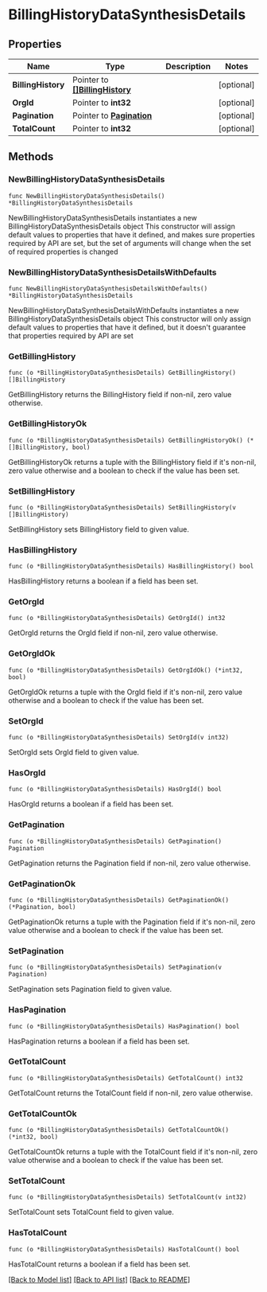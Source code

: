 # BillingHistoryDataSynthesisDetails

## Properties

Name | Type | Description | Notes
------------ | ------------- | ------------- | -------------
**BillingHistory** | Pointer to [**[]BillingHistory**](BillingHistory.md) |  | [optional] 
**OrgId** | Pointer to **int32** |  | [optional] 
**Pagination** | Pointer to [**Pagination**](Pagination.md) |  | [optional] 
**TotalCount** | Pointer to **int32** |  | [optional] 

## Methods

### NewBillingHistoryDataSynthesisDetails

`func NewBillingHistoryDataSynthesisDetails() *BillingHistoryDataSynthesisDetails`

NewBillingHistoryDataSynthesisDetails instantiates a new BillingHistoryDataSynthesisDetails object
This constructor will assign default values to properties that have it defined,
and makes sure properties required by API are set, but the set of arguments
will change when the set of required properties is changed

### NewBillingHistoryDataSynthesisDetailsWithDefaults

`func NewBillingHistoryDataSynthesisDetailsWithDefaults() *BillingHistoryDataSynthesisDetails`

NewBillingHistoryDataSynthesisDetailsWithDefaults instantiates a new BillingHistoryDataSynthesisDetails object
This constructor will only assign default values to properties that have it defined,
but it doesn't guarantee that properties required by API are set

### GetBillingHistory

`func (o *BillingHistoryDataSynthesisDetails) GetBillingHistory() []BillingHistory`

GetBillingHistory returns the BillingHistory field if non-nil, zero value otherwise.

### GetBillingHistoryOk

`func (o *BillingHistoryDataSynthesisDetails) GetBillingHistoryOk() (*[]BillingHistory, bool)`

GetBillingHistoryOk returns a tuple with the BillingHistory field if it's non-nil, zero value otherwise
and a boolean to check if the value has been set.

### SetBillingHistory

`func (o *BillingHistoryDataSynthesisDetails) SetBillingHistory(v []BillingHistory)`

SetBillingHistory sets BillingHistory field to given value.

### HasBillingHistory

`func (o *BillingHistoryDataSynthesisDetails) HasBillingHistory() bool`

HasBillingHistory returns a boolean if a field has been set.

### GetOrgId

`func (o *BillingHistoryDataSynthesisDetails) GetOrgId() int32`

GetOrgId returns the OrgId field if non-nil, zero value otherwise.

### GetOrgIdOk

`func (o *BillingHistoryDataSynthesisDetails) GetOrgIdOk() (*int32, bool)`

GetOrgIdOk returns a tuple with the OrgId field if it's non-nil, zero value otherwise
and a boolean to check if the value has been set.

### SetOrgId

`func (o *BillingHistoryDataSynthesisDetails) SetOrgId(v int32)`

SetOrgId sets OrgId field to given value.

### HasOrgId

`func (o *BillingHistoryDataSynthesisDetails) HasOrgId() bool`

HasOrgId returns a boolean if a field has been set.

### GetPagination

`func (o *BillingHistoryDataSynthesisDetails) GetPagination() Pagination`

GetPagination returns the Pagination field if non-nil, zero value otherwise.

### GetPaginationOk

`func (o *BillingHistoryDataSynthesisDetails) GetPaginationOk() (*Pagination, bool)`

GetPaginationOk returns a tuple with the Pagination field if it's non-nil, zero value otherwise
and a boolean to check if the value has been set.

### SetPagination

`func (o *BillingHistoryDataSynthesisDetails) SetPagination(v Pagination)`

SetPagination sets Pagination field to given value.

### HasPagination

`func (o *BillingHistoryDataSynthesisDetails) HasPagination() bool`

HasPagination returns a boolean if a field has been set.

### GetTotalCount

`func (o *BillingHistoryDataSynthesisDetails) GetTotalCount() int32`

GetTotalCount returns the TotalCount field if non-nil, zero value otherwise.

### GetTotalCountOk

`func (o *BillingHistoryDataSynthesisDetails) GetTotalCountOk() (*int32, bool)`

GetTotalCountOk returns a tuple with the TotalCount field if it's non-nil, zero value otherwise
and a boolean to check if the value has been set.

### SetTotalCount

`func (o *BillingHistoryDataSynthesisDetails) SetTotalCount(v int32)`

SetTotalCount sets TotalCount field to given value.

### HasTotalCount

`func (o *BillingHistoryDataSynthesisDetails) HasTotalCount() bool`

HasTotalCount returns a boolean if a field has been set.


[[Back to Model list]](../README.md#documentation-for-models) [[Back to API list]](../README.md#documentation-for-api-endpoints) [[Back to README]](../README.md)


